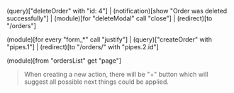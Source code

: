 (query)["deleteOrder" with "id: 4"]
|
(notification)[show "Order was deleted successfully"]
|
(module)[for "deleteModal" call "close"]
|
(redirect)[to "/orders"]

(module)[for every "form_*" call "justify"]
|
(query)["createOrder" with "pipes.1"]
|
(redirect)[to "/orders/" with "pipes.2.id"]

(module)[from "ordersList" get "page"]

> When creating a new action, there will be "+" button which will suggest all possible next things could be applied.
